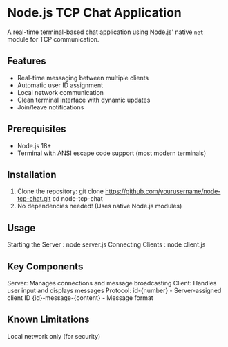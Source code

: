 # Node.js TCP Chat Application

A real-time terminal-based chat application using Node.js' native `net` module for TCP communication.

## Features

- Real-time messaging between multiple clients
- Automatic user ID assignment
- Local network communication
- Clean terminal interface with dynamic updates
- Join/leave notifications

## Prerequisites

- Node.js 18+
- Terminal with ANSI escape code support (most modern terminals)

## Installation

1. Clone the repository:
   git clone https://github.com/yourusername/node-tcp-chat.git
   cd node-tcp-chat
2. No dependencies needed! (Uses native Node.js modules)
   
## Usage

Starting the Server : node server.js
Connecting Clients : node client.js

## Key Components

Server: Manages connections and message broadcasting
Client: Handles user input and displays messages
Protocol:
id-{number} - Server-assigned client ID
{id}-message-{content} - Message format

## Known Limitations

Local network only (for security)
